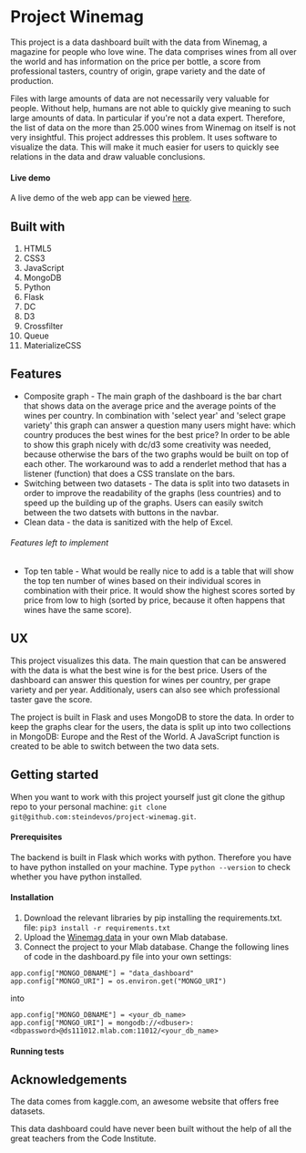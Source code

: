 # Project Winemag
This project is a data dashboard built with the data from Winemag, a magazine for people who love wine. The data comprises wines from all over the world and has information on the price per bottle, a score from professional tasters, country of origin, grape variety and the date of production. 

Files with large amounts of data are not necessarily very valuable for people. Without help, humans are not able to quickly give meaning to such large amounts of data. In particular if you're not a data expert. Therefore, the list of data on the more than 25.000 wines from Winemag on itself is not very insightful. This project addresses this problem. It uses software to visualize the data. This will make it much easier for users to quickly see relations in the data and draw valuable conclusions. 

#### Live demo
A live demo of the web app can be viewed [here].

[here]: https://sdv-project-winemag.herokuapp.com/

## Built with
1. HTML5
2. CSS3
3. JavaScript
4. MongoDB 
5. Python
6. Flask
7. DC
8. D3
9. Crossfilter
10. Queue 
11. MaterializeCSS

## Features
* Composite graph - The main graph of the dashboard is the bar chart that shows data on the average price and the average points of the wines per country. In combination with 'select year' and 'select grape variety' this graph can answer a question many users might have: which country produces the best wines for the best price? In order to be able to show this graph nicely with dc/d3 some creativity was needed, because otherwise the bars of the two graphs would be built on top of each other. The workaround was to add a renderlet method that has a listener (function) that does a CSS translate on the bars. 
* Switching between two datasets - The data is split into two datasets in order to improve the readability of the graphs (less countries) and to speed up the building up of the graphs. Users can easily switch between the two datsets with buttons in the navbar. 
* Clean data - the data is sanitized with the help of Excel. 

###### Features left to implement
* Top ten table - What would be really nice to add is a table that will show the top ten number of wines based on their individual scores in combination with their price. It would show the highest scores sorted by price from low to high (sorted by price, because it often happens that wines have the same score). 

## UX
This project visualizes this data. The main question that can be answered with the data is what the best wine is for the best price. Users of the dashboard can answer this question for wines per country, per grape variety and per year. Additionaly, users can also see which professional taster gave the score.

The project is built in Flask and uses MongoDB to store the data. In order to keep the graphs clear for the users, the data is split up into two collections in MongoDB: Europe and the Rest of the World. A JavaScript function is created to be able to switch between the two data sets.

## Getting started
When you want to work with this project yourself just git clone the githup repo to your personal machine: ```git clone git@github.com:steindevos/project-winemag.git```. 

#### Prerequisites
The backend is built in Flask which works with python. Therefore you have to have python installed on your machine. Type ```python --version``` to check whether you have python installed. 

#### Installation
1. Download the relevant libraries by pip installing the requirements.txt. file: ```pip3 install -r requirements.txt``` 
2. Upload the [Winemag data] in your own Mlab database. 
3. Connect the project to your Mlab database. Change the following lines of code in the dashboard.py file into your own settings: 

```
app.config["MONGO_DBNAME"] = "data_dashboard"
app.config["MONGO_URI"] = os.environ.get("MONGO_URI")
```
into 
```
app.config["MONGO_DBNAME"] = <your_db_name>
app.config["MONGO_URI"] = mongodb://<dbuser>:<dbpassword>@ds111012.mlab.com:11012/<your_db_name>
```
[Winemag data]: https://www.kaggle.com/christopheiv/winemagdata130k

#### Running tests


## Acknowledgements
The data comes from kaggle.com, an awesome website that offers free datasets. 

This data dashboard could have never been built without the help of all the great teachers from the Code Institute. 